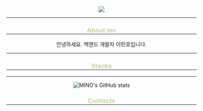 <div align="center">
  <img src="https://capsule-render.vercel.app/api?type=waving&color=auto&height=300&section=header&text=Hi,%20I'm%20Minho&fontSize=90"
</div>

*** 
<div align="center">
  <div style="text-align: center;">
    <h3 style="border-bottom: 1px solid #22162d; color: #c9d19d;"> About me </h3>
    <p>안녕하세요. 백엔드 개발자 이민호입니다.</p>
  </div>
</div>

***

<div align="center">
  <div style="text-align: center;">
    <h3 style="border-bottom: 1px solid #22162d; color: #c9d19d;"> Stacks </h3>
    
  </div>
</div>

***

<div align="center">
  <p align="center">
   <img src="https://github-readme-stats.vercel.app/api?username=MINO1020&show_icons=true&theme=radical" alt="MINO's GitHub stats" />
  </p>
</div>


<div align="center">
  <div style="text-align: center;">
    <h3 style="border-bottom: 1px solid #22162d; color: #c9d19d;"> Contacts </h3>
    
  </div>
</div>



<!---
MINO1020/MINO1020 is a ✨ special ✨ repository because its `README.md` (this file) appears on your GitHub profile.
You can click the Preview link to take a look at your changes.
--->
